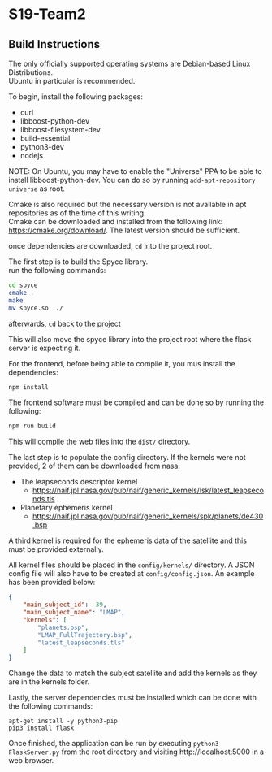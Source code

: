 # S19-Team2

## Build Instructions

The only officially supported operating systems are Debian-based Linux Distributions.  
Ubuntu in particular is recommended.

To begin, install the following packages:  
- curl
- libboost-python-dev
- libboost-filesystem-dev
- build-essential
- python3-dev
- nodejs

NOTE: On Ubuntu, you may have to enable the "Universe" PPA to be able to install libboost-python-dev. You can do so by running `add-apt-repository universe` as root.

Cmake is also required but the necessary version is not available in apt repositories as of the time of this writing.  
Cmake can be downloaded and installed from the following link: https://cmake.org/download/. The latest version should be sufficient.  

once dependencies are downloaded, `cd` into the project root.  

The first step is to build the Spyce library.  
run the following commands:  
```bash
cd spyce
cmake .
make
mv spyce.so ../
```

afterwards, `cd` back to the project  

This will also move the spyce library into the project root where the flask server is expecting it.

For the frontend, before being able to compile it, you mus install the dependencies:
```bash
npm install
```

The frontend software must be compiled and can be done so by running the following:

```bash
npm run build
```

This will compile the web files into the `dist/` directory.

The last step is to populate the config directory.
If the kernels were not provided, 2 of them can be downloaded from nasa:

 - The leapseconds descriptor kernel
   - https://naif.jpl.nasa.gov/pub/naif/generic_kernels/lsk/latest_leapseconds.tls
 - Planetary ephemeris kernel
   - https://naif.jpl.nasa.gov/pub/naif/generic_kernels/spk/planets/de430.bsp

A third kernel is required for the ephemeris data of the satellite and this must be provided externally.

All kernel files should be placed in the `config/kernels/` directory. 
A JSON config file will also have to be created at `config/config.json`. 
An example has been provided below:
```JSON
{
    "main_subject_id": -39,
    "main_subject_name": "LMAP",
    "kernels": [
        "planets.bsp",
        "LMAP_FullTrajectory.bsp",
        "latest_leapseconds.tls"
    ]
}
```

Change the data to match the subject satellite and add the kernels as they are in the kernels folder.

Lastly, the server dependencies must be installed which can be done with the following commands:
```
apt-get install -y python3-pip
pip3 install flask
```

Once finished, the application can be run by executing `python3 FlaskServer.py` from the root directory and visiting http://localhost:5000 in a web browser.

